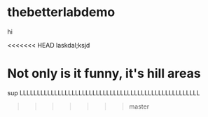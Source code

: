 # thebetterlabdemo
hi

<<<<<<< HEAD
laskdal;ksjd

Not only is it funny, it's hill areas
=======
sup LLLLLLLLLLLLLLLLLLLLLLLLLLLLLLLLLLLLLLLLLLLLLLLLLLLL
>>>>>>> master
